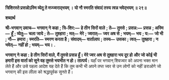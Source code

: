**त्रिशिरस्ते प्रसन्नोऽस्मि व्येतु ते मज्ज्वराद्भयम् ।** **यो नौ स्मरति संवादं तस्य त्वन्न भवेद्भयम् ॥ २९॥** 

**शब्दार्थ** 

**श्री-भगवान् उवाच—** **भगवान् ने कहा** **; त्रि-शिर:—** **हे तीन सिरों वाले** **; ते—** **तुमसे** **; प्रसन्न:—** **प्रसन्न** **; अस्मि—** **हूँ** **; व्येतु—** **चला** **जाये** **; ते—** **तुश्हारा** **; मत्—** **मेरे** **; ज्वरात्—** **ज्वर अष से** **; भयम्—** **भय** **; य:—** **जो भी** **; नौ—** **हमारा** **; स्मरति—** **स्मरण करता है** **;** **संवादम्—** **वार्तालाप** **; तस्य—** **उसका** **; त्वत्—** **तुश्हारा** **; न भवेत्—** **नहीं हो** **; भयम्—** **भय।** **.** 

**भगवान् ने कहा : हे तीन सिरों वाले, मैं तुमसे प्रसन्न हूँ। मेरे ज्वर अष से तुश्हारा भय दूर हो** **और जो कोई भी हमारी इस वार्ता को सुने वह तुमसे भयभीत न हो।** **तात्पर्य :** यहाँ पर भगवान् शिवज्वर को अपना भक्त मान लेते हैं और उसे पहला आदेश यह देते हैं कि तुम कभी भी अपने तप्त ज्वर से उन लोगों को नहीं डराओगे जो भगवान् की इस लीला को श्रद्धापूर्वक सुनते हैं।  